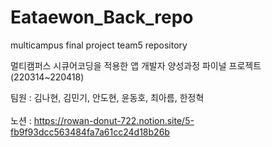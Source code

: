 # Eataewon_Back_repo

multicampus final project team5 repository

멀티캠퍼스 시큐어코딩을 적용한 앱 개발자 양성과정 파이널 프로젝트 (220314~220418)

팀원 : 김나현, 김민기, 안도현, 윤동호, 최아름, 한정혁
<br/>
<br/>
노션 : https://rowan-donut-722.notion.site/5-fb9f93dcc563484fa7a61cc24d18b26b
